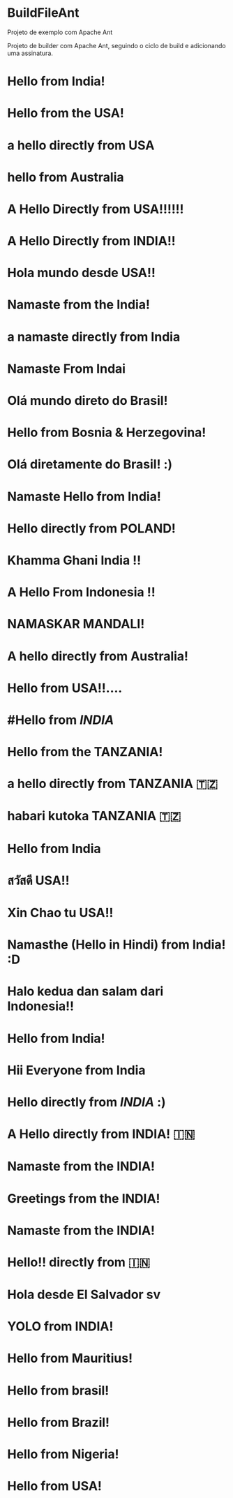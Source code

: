 # BuildFileAnt
Projeto de exemplo com Apache Ant

Projeto de builder com Apache Ant, seguindo o ciclo de build e adicionando uma assinatura.

Hello from India!
=======

Hello from the USA!
=======

a hello directly from USA
=======

hello from Australia
=======

A Hello Directly from USA!!!!!!
=======

A Hello Directly from INDIA!!
=======

Hola mundo desde USA!!
=======

Namaste from the India!
=======

a namaste directly from India 
=======

Namaste From Indai
=======

Olá mundo direto do Brasil!
=======

Hello from Bosnia & Herzegovina!
=======

Olá diretamente do Brasil! :)
=======

Namaste Hello from India!
=======

Hello directly from POLAND!
=======

Khamma Ghani India !!
=======

A Hello From Indonesia !!
=======

NAMASKAR MANDALI!
=======

A hello directly from Australia!
=======

Hello from USA!!....
=======

#Hello from *INDIA*
=======

Hello from the TANZANIA!
=======

a hello directly from TANZANIA 🇹🇿
=======

habari kutoka TANZANIA 🇹🇿 
=======

Hello from India
=======

สวัสดี USA!!
=======

Xin Chao tu USA!!
=======

Namasthe (Hello in Hindi) from India! :D
=======

Halo kedua dan salam dari Indonesia!!
=======

Hello from India!
========

Hii Everyone from India
======== 

Hello directly from *INDIA* :)
=======

A Hello directly from INDIA! 🇮🇳
=======

Namaste from the INDIA!
=======

Greetings from the INDIA!
=======

Namaste from the INDIA!
=======

Hello!! directly from :india:
=======

Hola desde El Salvador sv
=======

YOLO from INDIA!
=======

Hello from Mauritius!
=======

Hello from brasil!
=======

Hello from Brazil!
=======

Hello from Nigeria!
=======

Hello from USA!
=======
